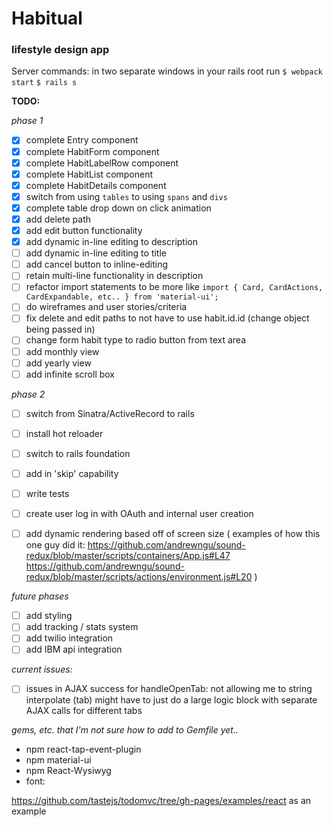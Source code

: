 # Habitual
### lifestyle design app

Server commands:
in two separate windows in your rails root run
`$ webpack start`
`$ rails s`

**TODO:**

_phase 1_
- [x] complete Entry component
- [x] complete HabitForm component
- [x] complete HabitLabelRow component
- [x] complete HabitList component
- [x] complete HabitDetails component
- [x] switch from using `tables` to using `spans` and `divs`
- [x] complete table drop down on click animation
- [x] add delete path
- [x] add edit button functionality
- [x] add dynamic in-line editing to description
- [ ] add dynamic in-line editing to title
- [ ] add cancel button to inline-editing
- [ ] retain multi-line functionality in description
- [ ] refactor import statements to be more like `import { Card, CardActions, CardExpandable, etc.. } from 'material-ui';`
- [ ] do wireframes and user stories/criteria
- [ ] fix delete and edit paths to not have to use habit.id.id (change object being passed in)
- [ ] change form habit type to radio button from text area
- [ ] add monthly view
- [ ] add yearly view
- [ ] add infinite scroll box

_phase 2_
- [ ] switch from Sinatra/ActiveRecord to rails
- [ ] install hot reloader
- [ ] switch to rails foundation
- [ ] add in 'skip' capability
- [ ] write tests
- [ ] create user log in with OAuth and internal user creation
- [ ] add dynamic rendering based off of screen size (
  examples of how this one guy did it:
  https://github.com/andrewngu/sound-redux/blob/master/scripts/containers/App.js#L47
  https://github.com/andrewngu/sound-redux/blob/master/scripts/actions/environment.js#L20
  )


_future phases_
- [ ] add styling
- [ ] add tracking / stats system
- [ ] add twilio integration
- [ ] add IBM api integration

*current issues:*
- [ ] issues in AJAX success for handleOpenTab: not allowing me to string interpolate (tab) might have to just do a large logic block with separate AJAX calls for different tabs

*gems, etc. that I'm not sure how to add to Gemfile yet..*
<ul>
<li>npm react-tap-event-plugin</li>
<li>npm material-ui</li>
<li>npm React-Wysiwyg</li>
<li>
font: <link href='https://fonts.googleapis.com/css?family=Roboto:400,300,500' rel='stylesheet' type='text/css'>
</li>
</ul>

https://github.com/tastejs/todomvc/tree/gh-pages/examples/react as an example
